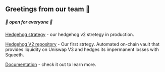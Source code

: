 ## Greetings from our team 🎉


##### 👐 open for everyone 👐

[Hedgehog strategy](https://liqui.space/) - our hedgehog v2 stretegy in production.

[Hedgehog V2 repository](https://github.com/leooos33/Hedgehog) - Our first strtegy. Automated on-chain vault that provides liquidity on Uniswap V3 and hedges its impermanent losses with Squeeth.

[Documentation](https://liqui.gitbook.io/docs) - check it out to learn more.

